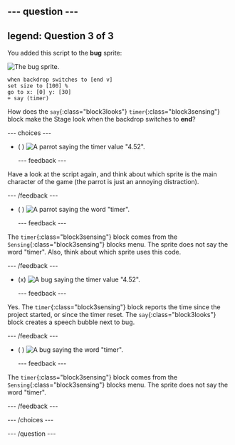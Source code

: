 --- question ---
---
legend: Question 3 of 3
---

You added this script to the **bug** sprite:

![The bug sprite.](images/bug-sprite.png)

```blocks3
when backdrop switches to [end v]
set size to [100] % 
go to x: [0] y: [30] 
+ say (timer) 
```

How does the `say`{:class="block3looks"} `timer`{:class="block3sensing"} block make the Stage look when the backdrop switches to **end**?

--- choices ---

- ( ) ![A parrot saying the timer value "4.52".](images/quiz_parrot_number.png)

  --- feedback ---

Have a look at the script again, and think about which sprite is the main character of the game (the parrot is just an annoying distraction).

  --- /feedback ---

- ( ) ![A parrot saying the word "timer".](images/quiz_parrot_timer.png)

  --- feedback ---

The `timer`{:class="block3sensing"} block comes from the `Sensing`{:class="block3sensing"} blocks menu. The sprite does not say the word "timer". Also, think about which sprite uses this code.

  --- /feedback ---

- (x) ![A bug saying the timer value "4.52".](images/quiz_bug_number.png)

  --- feedback ---

Yes. The `timer`{:class="block3sensing"} block reports the time since the project started, or since the timer reset. The `say`{:class="block3looks"} block creates a speech bubble next to bug.

  --- /feedback ---

- ( ) ![A bug saying the word "timer".](images/quiz_bug_timer.png)

  --- feedback ---

The `timer`{:class="block3sensing"} block comes from the `Sensing`{:class="block3sensing"} blocks menu. The sprite does not say the word "timer".

  --- /feedback ---

--- /choices ---

--- /question ---





